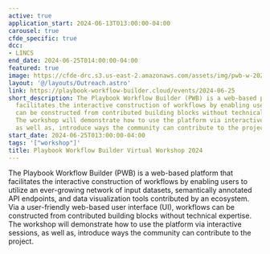 ```yaml
---
active: true
application_start: 2024-06-13T013:00:00-04:00
carousel: true
cfde_specific: true
dcc:
- LINCS
end_date: 2024-06-25T014:00:00-04:00
featured: true
image: https://cfde-drc.s3.us-east-2.amazonaws.com/assets/img/pwb-w-2024.png
layout: '@/layouts/Outreach.astro'
link: https://playbook-workflow-builder.cloud/events/2024-06-25
short_description: The Playbook Workflow Builder (PWB) is a web-based platform that
  facilitates the interactive construction of workflows by enabling users. The workflows
  can be constructed from contributed building blocks without technical expertise.
  The workshop will demonstrate how to use the platform via interactive sessions,
  as well as, introduce ways the community can contribute to the project.
start_date: 2024-06-25T013:00:00-04:00
tags: '["workshop"]'
title: Playbook Workflow Builder Virtual Workshop 2024
---
```

The Playbook Workflow Builder (PWB) is a web-based platform that facilitates the interactive construction of workflows by enabling users to utilize an ever-growing network of input datasets, semantically annotated API endpoints, and data visualization tools contributed by an ecosystem. Via a user-friendly web-based user interface (UI), workflows can be constructed from contributed building blocks without technical expertise. The workshop will demonstrate how to use the platform via interactive sessions, as well as, introduce ways the community can contribute to the project. 